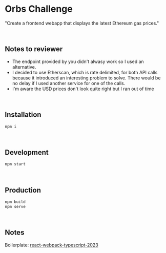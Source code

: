 # Orbs Challenge

"Create a frontend webapp that displays the latest Ethereum gas prices."

<br />

## Notes to reviewer

- The endpoint provided by you didn't alwasy work so I used an alternative.
- I decided to use Etherscan, which is rate delimited, for both API calls because it introduced an interesting problem to solve. There would be no delay if I used another service for one of the calls.
- I'm aware the USD prices don't look quite right but I ran out of time

<br />

## Installation

```bash
npm i
```

<br />

## Development

```bash
npm start
```

<br />

## Production

```bash
npm build
npm serve
```

<br />

## Notes

Boilerplate: [react-webpack-typescript-2023](https://github.com/codesbiome/react-webpack-typescript-2023)
